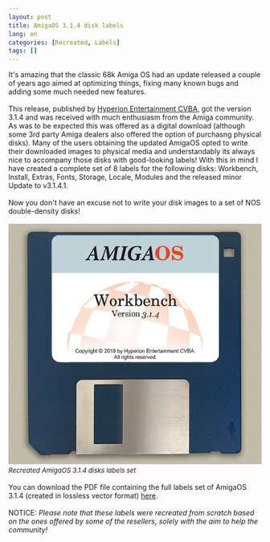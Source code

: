 ```yaml
---
layout: post
title: AmigaOS 3.1.4 disk labels
lang: en
categories: [Recreated, Labels]
tags: []
---
```

It's amazing that the classic 68k Amiga OS had an update released a couple of years ago aimed at optimizing things, fixing many known bugs and adding some much needed new features.
<br><br>
This release, published by <a href="https://www.hyperion-entertainment.com/index.php/where-to-buy/direct-downloads/188-amigaos-314">Hyperion Entertainment CVBA</a>, got the version 3.1.4 and was received with much enthusiasm from the Amiga community. As was to be expected this was offered as a digital download (although some 3rd party Amiga dealers also offered the option of purchasng physical disks). Many of the users obtaining the updated AmigaOS opted to write their downloaded images to physical media and understandably its always nice to accompany those disks with good-looking labels! With this in mind I have created a complete set of 8 labels for the following disks: Workbench, Install, Extras, Fonts, Storage, Locale, Modules and the released minor Update to v3.1.4.1.
<br><br>
Now you don't have an excuse not to write your disk images to a set of NOS double-density disks!
<br><br>
<img src="\assets\img\post_previews\label-amigaos-314.jpg"><br>
<span style="font-size:small; font-style: italic">Recreated AmigaOS 3.1.4 disks labels set</span>
<br><br>
You can download the PDF file containing the full labels set of AmigaOS 3.1.4 (created in lossless vector format) <a href="https://app.box.com/s/5dts9m5wyg47iu98v2tlzsuwkwlweore" target="_blank">here</a>.
<br><br>
NOTICE: *Please note that these labels were recreated from scratch based on the ones offered by some of the resellers, solely with the aim to help the community!*